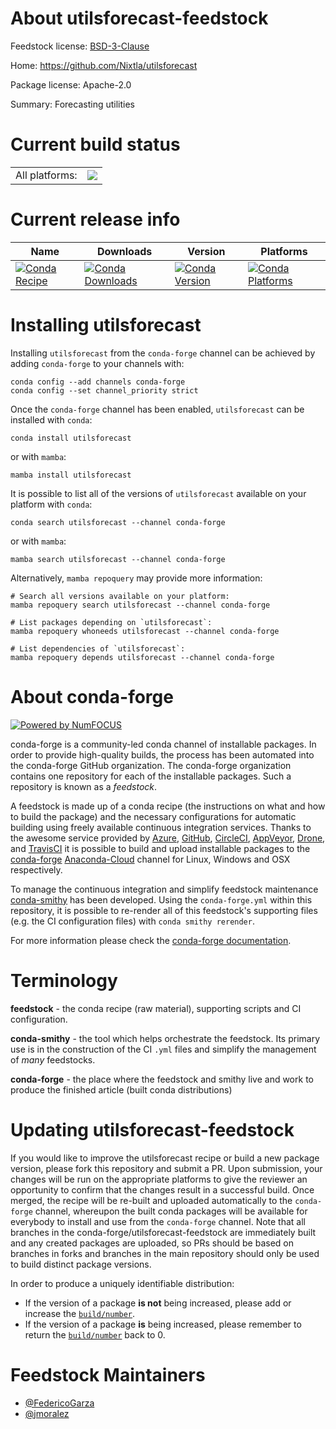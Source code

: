 About utilsforecast-feedstock
=============================

Feedstock license: [BSD-3-Clause](https://github.com/conda-forge/utilsforecast-feedstock/blob/main/LICENSE.txt)

Home: https://github.com/Nixtla/utilsforecast

Package license: Apache-2.0

Summary: Forecasting utilities

Current build status
====================


<table><tr><td>All platforms:</td>
    <td>
      <a href="https://dev.azure.com/conda-forge/feedstock-builds/_build/latest?definitionId=20210&branchName=main">
        <img src="https://dev.azure.com/conda-forge/feedstock-builds/_apis/build/status/utilsforecast-feedstock?branchName=main">
      </a>
    </td>
  </tr>
</table>

Current release info
====================

| Name | Downloads | Version | Platforms |
| --- | --- | --- | --- |
| [![Conda Recipe](https://img.shields.io/badge/recipe-utilsforecast-green.svg)](https://anaconda.org/conda-forge/utilsforecast) | [![Conda Downloads](https://img.shields.io/conda/dn/conda-forge/utilsforecast.svg)](https://anaconda.org/conda-forge/utilsforecast) | [![Conda Version](https://img.shields.io/conda/vn/conda-forge/utilsforecast.svg)](https://anaconda.org/conda-forge/utilsforecast) | [![Conda Platforms](https://img.shields.io/conda/pn/conda-forge/utilsforecast.svg)](https://anaconda.org/conda-forge/utilsforecast) |

Installing utilsforecast
========================

Installing `utilsforecast` from the `conda-forge` channel can be achieved by adding `conda-forge` to your channels with:

```
conda config --add channels conda-forge
conda config --set channel_priority strict
```

Once the `conda-forge` channel has been enabled, `utilsforecast` can be installed with `conda`:

```
conda install utilsforecast
```

or with `mamba`:

```
mamba install utilsforecast
```

It is possible to list all of the versions of `utilsforecast` available on your platform with `conda`:

```
conda search utilsforecast --channel conda-forge
```

or with `mamba`:

```
mamba search utilsforecast --channel conda-forge
```

Alternatively, `mamba repoquery` may provide more information:

```
# Search all versions available on your platform:
mamba repoquery search utilsforecast --channel conda-forge

# List packages depending on `utilsforecast`:
mamba repoquery whoneeds utilsforecast --channel conda-forge

# List dependencies of `utilsforecast`:
mamba repoquery depends utilsforecast --channel conda-forge
```


About conda-forge
=================

[![Powered by
NumFOCUS](https://img.shields.io/badge/powered%20by-NumFOCUS-orange.svg?style=flat&colorA=E1523D&colorB=007D8A)](https://numfocus.org)

conda-forge is a community-led conda channel of installable packages.
In order to provide high-quality builds, the process has been automated into the
conda-forge GitHub organization. The conda-forge organization contains one repository
for each of the installable packages. Such a repository is known as a *feedstock*.

A feedstock is made up of a conda recipe (the instructions on what and how to build
the package) and the necessary configurations for automatic building using freely
available continuous integration services. Thanks to the awesome service provided by
[Azure](https://azure.microsoft.com/en-us/services/devops/), [GitHub](https://github.com/),
[CircleCI](https://circleci.com/), [AppVeyor](https://www.appveyor.com/),
[Drone](https://cloud.drone.io/welcome), and [TravisCI](https://travis-ci.com/)
it is possible to build and upload installable packages to the
[conda-forge](https://anaconda.org/conda-forge) [Anaconda-Cloud](https://anaconda.org/)
channel for Linux, Windows and OSX respectively.

To manage the continuous integration and simplify feedstock maintenance
[conda-smithy](https://github.com/conda-forge/conda-smithy) has been developed.
Using the ``conda-forge.yml`` within this repository, it is possible to re-render all of
this feedstock's supporting files (e.g. the CI configuration files) with ``conda smithy rerender``.

For more information please check the [conda-forge documentation](https://conda-forge.org/docs/).

Terminology
===========

**feedstock** - the conda recipe (raw material), supporting scripts and CI configuration.

**conda-smithy** - the tool which helps orchestrate the feedstock.
                   Its primary use is in the construction of the CI ``.yml`` files
                   and simplify the management of *many* feedstocks.

**conda-forge** - the place where the feedstock and smithy live and work to
                  produce the finished article (built conda distributions)


Updating utilsforecast-feedstock
================================

If you would like to improve the utilsforecast recipe or build a new
package version, please fork this repository and submit a PR. Upon submission,
your changes will be run on the appropriate platforms to give the reviewer an
opportunity to confirm that the changes result in a successful build. Once
merged, the recipe will be re-built and uploaded automatically to the
`conda-forge` channel, whereupon the built conda packages will be available for
everybody to install and use from the `conda-forge` channel.
Note that all branches in the conda-forge/utilsforecast-feedstock are
immediately built and any created packages are uploaded, so PRs should be based
on branches in forks and branches in the main repository should only be used to
build distinct package versions.

In order to produce a uniquely identifiable distribution:
 * If the version of a package **is not** being increased, please add or increase
   the [``build/number``](https://docs.conda.io/projects/conda-build/en/latest/resources/define-metadata.html#build-number-and-string).
 * If the version of a package **is** being increased, please remember to return
   the [``build/number``](https://docs.conda.io/projects/conda-build/en/latest/resources/define-metadata.html#build-number-and-string)
   back to 0.

Feedstock Maintainers
=====================

* [@FedericoGarza](https://github.com/FedericoGarza/)
* [@jmoralez](https://github.com/jmoralez/)

